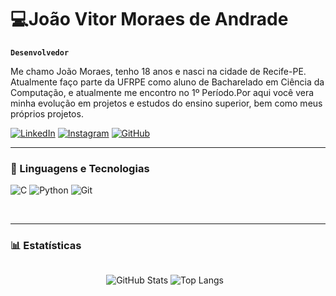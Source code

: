 
#  💻João Vitor Moraes de Andrade

**`Desenvolvedor`**

Me chamo João Moraes, tenho 18 anos e nasci na cidade de Recife-PE. Atualmente faço parte da UFRPE como aluno de Bacharelado em Ciência da Computação, e atualmente me encontro no 1º Período.Por aqui você vera minha evolução em projetos e estudos do ensino superior, bem como meus próprios projetos.


[![LinkedIn](https://img.shields.io/badge/LinkedIn-0077B5?style=for-the-badge&logo=linkedin&logoColor=white)](https://www.linkedin.com/in/joao-moraes-a42084352/)
[![Instagram](https://img.shields.io/badge/-Instagram-%23E4405F?style=for-the-badge&logo=instagram&logoColor=white)](https://www.instagram.com/joaovmoraes_/)
[![GitHub](https://img.shields.io/badge/GitHub-100000?style=for-the-badge&logo=github&logoColor=white)](https://github.com/joao-vmoraes)

---

### 🤖 Linguagens e Tecnologias

![C](https://img.shields.io/badge/C-00599C?style=for-the-badge&logo=c&logoColor=white)
![Python](https://img.shields.io/badge/python-3670A0?style=for-the-badge&logo=python&logoColor=ffdd54)
![Git](https://img.shields.io/badge/GIT-E44C30?style=for-the-badge&logo=git&logoColor=white)

<br/>

<hr/>

### 📊 Estatísticas

<div style="display: flex; justify-content: center; gap: 10px; flex-wrap: wrap;">
  
  ![GitHub Stats](https://github-readme-stats.vercel.app/api?username=joao-vmoraes&theme=dark&bg_color=010409&border_color=fff&show_icons=true&icon_color=30A3DC&title_color=E94D5F&text_color=fff)
  ![Top Langs](https://github-readme-stats-git-masterrstaa-rickstaa.vercel.app/api/top-langs/?username=joao-vmoraes&layout=compact&bg_color=010409&border_color=fff&title_color=E94D5F&text_color=FFF)


<br/>


